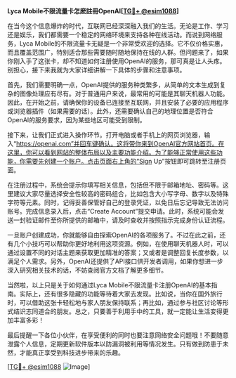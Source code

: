 **Lyca Mobile不限流量卡怎麽註冊OpenAI[[TG💪+ @esim1088](https://t.me/s/esim1088)]**

在当今这个信息爆炸的时代，互联网已经深深融入我们的生活。无论是工作、学习还是娱乐，我们都需要一个稳定的网络环境来支持各种在线活动。而说到网络服务，Lyca Mobile的不限流量卡无疑是一个非常受欢迎的选择。它不仅价格实惠，而且覆盖范围广，特别适合那些需要随时随地保持在线的人群。但问题来了，如果你刚入手了这张卡，却不知道如何注册使用OpenAI的服务，那可真是让人头疼。别担心，接下来我就为大家详细讲解一下具体的步骤和注意事项。

首先，我们需要明确一点，OpenAI提供的服务种类繁多，从简单的文本生成到复杂的图像处理应有尽有。对于普通用户来说，最常用的可能是其聊天机器人功能。因此，在开始之前，请确保你的设备已连接至互联网，并且安装了必要的应用程序或浏览器插件（如果需要的话）。此外，还需要确认自己的地理位置是否符合OpenAI的服务要求，因为某些地区可能受到限制。

接下来，让我们正式进入操作环节。打开电脑或者手机上的网页浏览器，输入“https://openai.com”并回车键确认。这将带你来到OpenAI官方网站首页。在这里，你可以看到网站的整体布局以及主要功能介绍。为了能够正常使用这些功能，你需要先创建一个账户。点击页面右上角的“Sign Up”按钮即可跳转至注册页面。

在注册过程中，系统会提示你填写相关信息，包括但不限于邮箱地址、密码等。这里建议大家尽量选择安全性较高的密码组合，比如包含大小写字母、数字以及特殊字符等元素。同时，记得妥善保管好自己的登录凭证，以免日后忘记导致无法访问账号。完成信息录入后，点击“Create Account”提交申请。此时，系统可能会发送一封验证邮件至你所提供的邮箱中，请及时查收并按照指示完成身份认证流程。

一旦账户创建成功，你就能够自由探索OpenAI的各项服务了。不过在此之前，还有几个小技巧可以帮助你更好地利用这项资源。例如，在使用聊天机器人时，可以通过设置不同的对话主题来获取更加精准的答案；又或者是调整回复长度参数，以满足个人需求。另外，OpenAI还提供了API接口供开发者调用，如果你想进一步深入研究相关技术的话，不妨查阅官方文档了解更多细节。

当然啦，以上只是关于如何通过Lyca Mobile不限流量卡注册OpenAI的基本指南。实际上，还有很多隐藏的功能等待着大家去发现。比如说，当你在国外旅行时，可以借助这张卡轻松地与家人朋友保持联系；再比如，通过参与社区讨论等形式结识志同道合的朋友。总之，只要善于利用手中的工具，就一定能让生活变得更加丰富多彩！

最后提醒一下各位小伙伴，在享受便利的同时也要注意网络安全问题哦！不要随意泄露个人信息，定期更新软件版本以防漏洞被利用等情况发生。只有做到防患于未然，才能真正享受到科技进步带来的乐趣。

[[TG💪+ @esim1088](https://t.me/s/esim1088) ![Image](https://i.postimg.cc/4NQfJmqS/Snipaste-2025-05-13-00-14-12.png)]